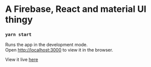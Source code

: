 # A Firebase, React and material UI thingy

### `yarn start`

Runs the app in the development mode.\
Open [http://localhost:3000](http://localhost:3000) to view it in the browser.

View it live [here](https://pidoxy-react-firebase.netlify.app/)
